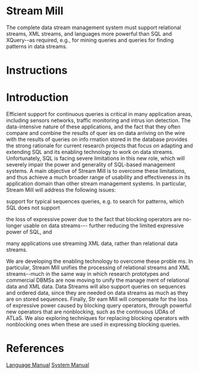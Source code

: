 Stream Mill
===========

The complete data stream management system must support relational streams,
XML streams, and languages more powerful than SQL and XQuery--as required,
e.g., for mining queries and queries for finding patterns in data streams.

Instructions
============

Introduction
=============

Efficient support for continuous queries is critical in many application areas, including sensors networks, traffic monitoring and intrus ion detection. The data-intensive nature of these applications, and the fact that they often compare and combine the results of quer ies on data arriving on the wire with the results of queries on info rmation stored in the database provides the strong rationale for current research projects that focus on adapting and extending SQL and its enabling technology to work on data streams. Unfortunately, SQL is facing severe limitations in this new role, which will severely impair the power and generality of SQL-based management systems. A main objective of Stream Mill is to overcome these limitations, and thus achieve a much broader range of usability and effectiveness in its application domain than other stream management systems. In particular, Stream Mill will address the following issues: 

support for typical sequences queries, e.g. to search for patterns, which SQL does not support

the loss of expressive power due to the fact that blocking operators are no-longer usable on data streams--- further reducing the limited expressive power of SQL, and 

many applications use streaming XML data, rather than relational data streams.

We are developing the enabling technology to overcome these proble ms. In particular, Stream Mill unifies the processing of relational streams and XML streams--much in the same way in which research prototypes and commercial DBMSs are now moving to unify the manage ment of relational data and XML data. Data Streams will also support queries on sequences and ordered data, since they are needed on data streams as much as they are on stored sequences. Finally, Str eam Mill will compensate for the loss of expressive power caused by blocking query operators, through powerful new operators that are nonblocking, such as the continuous UDAs of ATLaS. We also exploring techniques for replacing blocking operators with nonblocking ones when these are used in expressing blocking queries.

References
==========

[Language Manual](http://wis.cs.ucla.edu/old_wis/stream-mill/doc/esl-manual.pdf)
[System Manual](http://yellowstone.cs.ucla.edu/projects/images/5/5a/StreamMillClassic.pdf)
